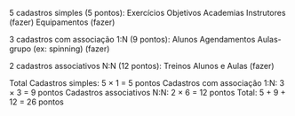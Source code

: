 5 cadastros simples (5 pontos):
Exercícios
Objetivos
Academias
Instrutores (fazer)
Equipamentos (fazer)

3 cadastros com associação 1:N (9 pontos):
Alunos
Agendamentos
Aulas-grupo (ex: spinning) (fazer)

2 cadastros associativos N:N (12 pontos):
Treinos
Alunos e Aulas (fazer)

Total
Cadastros simples: 5 × 1 = 5 pontos
Cadastros com associação 1:N: 3 × 3 = 9 pontos
Cadastros associativos N:N: 2 × 6 = 12 pontos
Total: 5 + 9 + 12 = 26 pontos